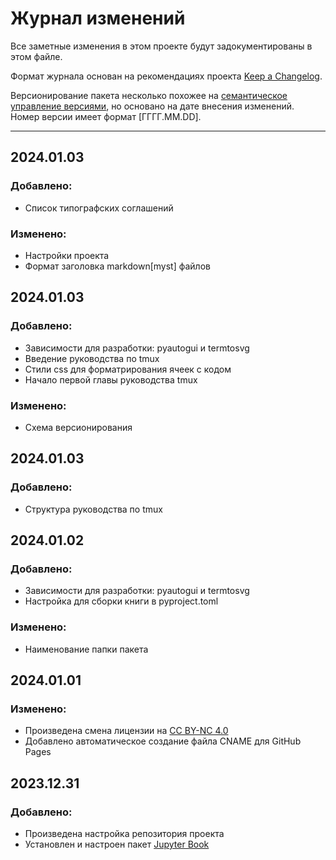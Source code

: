 # Журнал изменений

Все заметные изменения в этом проекте будут задокументированы в этом файле.

Формат журнала основан на рекомендациях проекта [Keep a Changelog](https://keepachangelog.com/ru/1.1.0/).

Версионирование пакета несколько похожее на [семантическое управление версиями](https://semver.org/lang/ru/), но основано на дате внесения
изменений. Номер версии имеет формат [ГГГГ.ММ.DD].

---
<!--
## В работе
### Добавлено:
- Первая глава руководства по tmux
### Изменено:
-
### Устарело:
-
### Удалено:
-
### Исправлено:
-
### Безопасность:
-
-->

## 2024.01.03
### Добавлено:
- Список типографских соглашений
### Изменено:
- Настройки проекта
- Формат заголовка markdown[myst] файлов

## 2024.01.03
### Добавлено:
- Зависимости для разработки: pyautogui и termtosvg
- Введение руководства по tmux
- Стили css для форматрирования ячеек с кодом
- Начало первой главы руководства tmux

### Изменено:
- Схема версионирования

## 2024.01.03
### Добавлено:
- Структура руководства по tmux

## 2024.01.02
### Добавлено:
- Зависимости для разработки: pyautogui и termtosvg
- Настройка для сборки книги в pyproject.toml

### Изменено:
- Наименование папки пакета

## 2024.01.01
### Изменено:
- Произведена смена лицензии на [CC BY-NC 4.0](https://creativecommons.org/licenses/by-nc/4.0/legalcode.en)
- Добавлено автоматическое создание файла CNAME для GitHub Pages

## 2023.12.31
### Добавлено:
- Произведена настройка репозитория проекта
- Установлен и настроен пакет [Jupyter Book](https://jupyterbook.org/)
